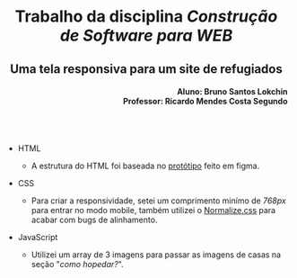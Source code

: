 <h1 align="center"> Trabalho da disciplina <em>Construção de Software para WEB</em> </h1>
<h2 align="center"> Uma tela responsiva para um site de refugiados </h2>
<h4 align="right"> Aluno: Bruno Santos Lokchin <br>
Professor: Ricardo Mendes Costa Segundo </h4>

<br>
<br>

- HTML
  - A estrutura do HTML foi baseada no [protótipo](https://github.com/Lokchin/ONG_Refugiados/blob/main/Anexos/Prot%C3%B3tipo.pdf) feito em figma.

- CSS
  - Para criar a responsividade, setei um comprimento minímo de *768px* para entrar no modo mobile, também utilizei o [Normalize.css](https://necolas.github.io/normalize.css/) para acabar com bugs de alinhamento.

- JavaScript
  - Utilizei um array de 3 imagens para passar as imagens de casas na seção "*como hopedar?*".
